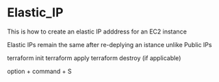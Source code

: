 # Elastic_IP
This is how to create an elastic IP adddress for an EC2 instance

Elastic IPs remain the same after re-deplying an istance unlike Public IPs
 

terraform init
terraform apply
terraform destroy (if applicable)

option + command + S
